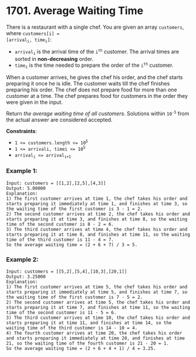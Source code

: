 # 1701. Average Waiting Time

There is a restaurant with a single chef. You are given an array `customers`, where <code>customers[i] = [arrival<sub>​​​​​​i</sub>, time<sub>​​​​​​i</sub>]</code>:

- <code>arrival<sub>​​​​​​i</sub></code> is the arrival time of the <code>i<sup>​​​​​​th​​​​​​​​</sup></code> customer. The arrival times are sorted in **non-decreasing** order.
- <code>time<sub>​​​​​​i</sub></code> is the time needed to prepare the order of the <code>i<sup>​​​​​​th​​​​​​​​</sup></code> customer.

When a customer arrives, he gives the chef his order, and the chef starts preparing it once he is idle. The customer waits till the chef finishes preparing his order. The chef does not prepare food for more than one customer at a time. The chef prepares food for customers in the order they were given in the input.

Return *the average waiting time of all customers*. Solutions within <code>10<sup>​​​​​​-5​​​​​​​​</sup></code> from the actual answer are considered accepted.

**Constraints**:
- <code>1 <= customers.length <= 10<sup>5</sup></code>
- <code>1 <= arrivali, timei <= 10<sup>5</sup></code>
- <code>arrival<sub>​​​​​​i</sub> <= arrival<sub>​​​​​​i+1</sub></code>

### Example 1:
```
Input: customers = [[1,2],[2,5],[4,3]]
Output: 5.00000
Explanation:
1) The first customer arrives at time 1, the chef takes his order and starts preparing it immediately at time 1, and finishes at time 3, so the waiting time of the first customer is 3 - 1 = 2.
2) The second customer arrives at time 2, the chef takes his order and starts preparing it at time 3, and finishes at time 8, so the waiting time of the second customer is 8 - 2 = 6.
3) The third customer arrives at time 4, the chef takes his order and starts preparing it at time 8, and finishes at time 11, so the waiting time of the third customer is 11 - 4 = 7.
So the average waiting time = (2 + 6 + 7) / 3 = 5.
```

### Example 2:
```
Input: customers = [[5,2],[5,4],[10,3],[20,1]]
Output: 3.25000
Explanation:
1) The first customer arrives at time 5, the chef takes his order and starts preparing it immediately at time 5, and finishes at time 7, so the waiting time of the first customer is 7 - 5 = 2.
2) The second customer arrives at time 5, the chef takes his order and starts preparing it at time 7, and finishes at time 11, so the waiting time of the second customer is 11 - 5 = 6.
3) The third customer arrives at time 10, the chef takes his order and starts preparing it at time 11, and finishes at time 14, so the waiting time of the third customer is 14 - 10 = 4.
4) The fourth customer arrives at time 20, the chef takes his order and starts preparing it immediately at time 20, and finishes at time 21, so the waiting time of the fourth customer is 21 - 20 = 1.
So the average waiting time = (2 + 6 + 4 + 1) / 4 = 3.25.
```
